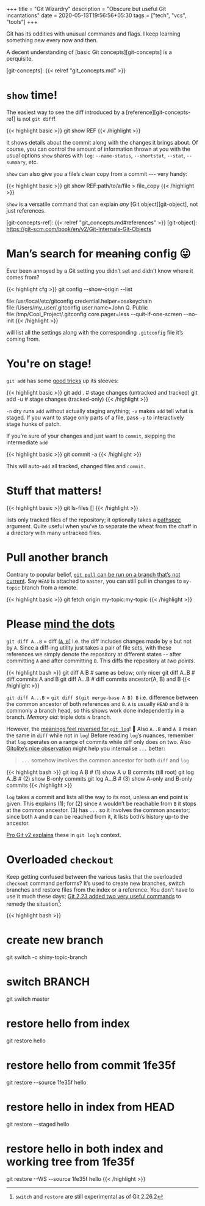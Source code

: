 +++
title = "Git Wizardry"
description = "Obscure but useful Git incantations"
date = 2020-05-13T19:56:56+05:30
tags = ["tech", "vcs", "tools"]
+++

Git has its oddities with unusual commands and flags.  I keep learning something new every now and then.

A decent understanding of [basic Git concepts][git-concepts] is a perquisite.

[git-concepts]: {{< relref "git_concepts.md" >}}

# `show` time!

The easiest way to see the diff introduced by a [reference][git-concepts-ref] is not `git diff`!

{{< highlight basic >}}
git show REF
{{< /highlight >}}

It shows details about the commit along with the changes it brings about.  Of course, you can control the amount of information thrown at you with the usual options `show` shares with `log`: `--name-status`, `--shortstat`, `--stat`, `--summary`, etc.

`show` can also give you a file’s clean copy from a commit --- very handy:

{{< highlight basic >}}
git show REF:path/to/a/file > file_copy
{{< /highlight >}}

`show` is a versatile command that can explain _any_ [Git object][git-object], not just references.

[git-concepts-ref]: {{< relref "git_concepts.md#references" >}}
[git-object]: https://git-scm.com/book/en/v2/Git-Internals-Git-Objects

# Man’s search for ~~meaning~~ config 😛

Ever been annoyed by a Git setting you didn’t set and didn’t know where it comes from?

{{< highlight cfg >}}
git config --show-origin  --list

file:/usr/local/etc/gitconfig       credential.helper=osxkeychain
file:/Users/my_user/.gitconfig      user.name=John Q. Public
file:/tmp/Cool_Project/.gitconfig   core.pager=less --quit-if-one-screen --no-init
{{< /highlight >}}

will list all the settings along with the corresponding `.gitconfig` file it’s coming from.

# You're on stage!

`git add` has some [good tricks][git-add-variations] up its sleeves:

{{< highlight basic >}}
git add .    # stage changes (untracked and tracked)
git add -u   # stage changes (tracked-only)
{{< /highlight >}}

`-n` dry runs `add` without actually staging anything; `-v` makes `add` tell what is staged.  If you want to stage only parts of a file, pass `-p` to interactively stage hunks of patch.

If you’re sure of your changes and just want to `commit`, skipping the intermediate `add`

{{< highlight basic >}}
git commit -a
{{< /highlight >}}

This will auto-`add` all tracked, changed files and `commit`.

[git-add-variations]: https://stackoverflow.com/q/572549/183120

# Stuff that matters!

{{< highlight basic >}}
git ls-files [<pathspec>]
{{< /highlight >}}

lists only tracked files of the repository; it optionally takes a [pathspec][] argument.  Quite useful when you’ve to separate the wheat from the chaff in a directory with many untracked files.

[pathspec]: https://stackoverflow.com/q/27711924/183120

# Pull another branch

Contrary to popular belief, [`git pull` can be run on a branch that’s not current][pull-non-HEAD].  Say `HEAD` is attached to `master`, you can still pull in changes to `my-topic` branch from a remote.

{{< highlight basic >}}
git fetch origin my-topic:my-topic
{{< /highlight >}}

[pull-non-HEAD]: https://stackoverflow.com/a/42902058/183120

# Please [mind the dots][mind-gap]

`git diff A..B` = diff [(`A`, `B`\]][intervals] i.e. the diff includes changes made by `B` but not by `A`.  Since a diff-ing utility just takes a pair of file sets, with these references we simply denote the repository at different states -- after committing `A` and after committing `B`.  This diffs the repository at _two points_.

{{< highlight bash >}}
git diff A B    # same as below; only nicer
git diff A..B   # diff commits A and B
git diff A...B  # diff commits ancestor(A, B) and B
{{< /highlight >}}

`git diff A...B` = `git diff $(git merge-base A B) B` i.e. difference between the common ancestor of both references and `B`.  `A` is usually `HEAD` and `B` is commonly a branch head, so this shows work done independently in a branch.  _Memory aid_: triple dots ≈ branch.

However, the [meanings feel reversed for `git log`][log-dots]!  🤦  Also `A..B` and `A B` mean the same in `diff` while not in `log`!  Before reading `log`’s nuances, remember that `log` operates on a range of commits while diff only does on two.  Also [Gitolite’s nice observation][triple-dot] might help you internalise `...` better:

> `...` somehow involves the common ancestor for both `diff` and `log`

{{< highlight bash >}}
git log A B    # (1) show A ∪ B commits (till root)
git log A..B   # (2) show B-only commits
git log A...B  # (3) show A-only and B-only commits
{{< /highlight >}}

`log` takes a commit and lists all the way to its root, unless an end point is given.  This explains (1); for (2) since `A` wouldn’t be reachable from `B` it stops at the common ancestor.  (3) has `...` so it involves the common ancestor; since both `A` and `B` can be reached from it, it lists both’s history up-to the ancestor.

[Pro Git v2 explains][pro-git-log] these in `git log`’s context.

[pro-git-log]: https://git-scm.com/book/en/v2/Git-Tools-Revision-Selection
[triple-dot]: https://gitolite.com/tips-2.html#how-to-remember-what-...-does

# Overloaded `checkout`

Keep getting confused between the various tasks that the overloaded `checkout` command performs?  It’s used to create new branches, switch branches and restore files from the index or a reference.  You don’t have to use it much these days; [Git 2.23 added two very useful commands][switch-restore-release] to remedy the situation[^1]:

{{< highlight bash >}}
# create new branch
git switch -c shiny-topic-branch

# switch BRANCH
git switch master

# restore hello from index
git restore hello

# restore hello from commit 1fe35f
git restore --source 1fe35f hello

# restore hello in index from HEAD
git restore --staged hello

# restore hello in both index and working tree from 1fe35f
git restore --WS --source 1fe35f hello
{{< /highlight >}}


[mind-gap]: https://en.wikipedia.org/wiki/Mind_the_gap
[intervals]: https://en.wikipedia.org/wiki/Interval_(mathematics)#Including_or_excluding_endpoints
[log-dots]: https://stackoverflow.com/a/7256391/183120
[switch-restore-release]: https://hub.packtpub.com/git-2-23-released-with-two-new-commands-git-switch-and-git-restore-a-new-tutorial-and-much-more/

[^1]: `switch` and `restore` are still experimental as of Git 2.26.2
